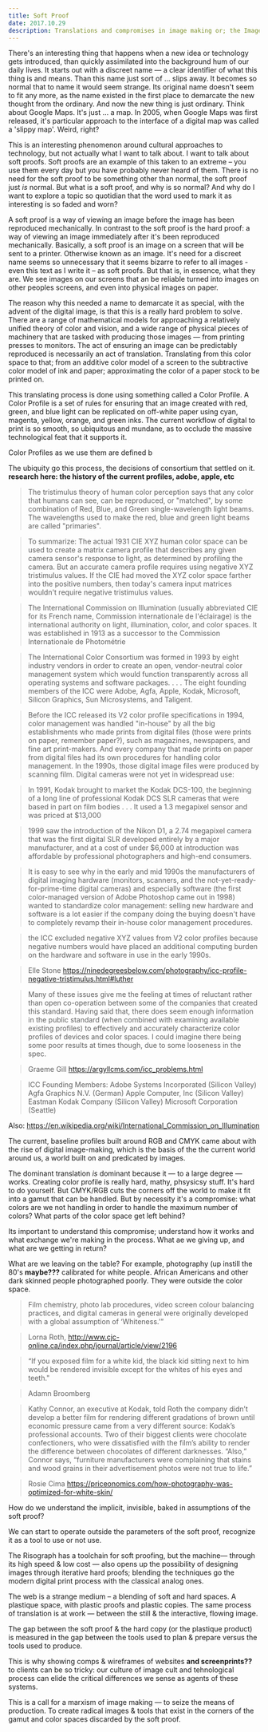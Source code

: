 ```yaml
---
title: Soft Proof
date: 2017.10.29
description: Translations and compromises in image making or; the Image Cult Society.
---
```



There's an interesting thing that happens when a new idea or technology gets introduced, than quickly assimilated into the background hum of our daily lives. It starts out with a discreet name — a clear identifier of what this thing is and means. Than this name just sort of ... slips away. It becomes so normal that to name it would seem strange. Its original name doesn't seem to fit any more, as the name existed in the first place to demarcate the new thought from the ordinary. And now the new thing is just ordinary. Think about Google Maps. It's just ... a map. In 2005, when Google Maps was first released, it's particular approach to the interface of a digital map was called a 'slippy map'. Weird, right?

This is an interesting phenomenon around cultural approaches to technology, but not actually what I want to talk about. I want to talk about soft proofs. Soft proofs are an example of this taken to an extreme – you use them every day but you have probably never heard of them. There is no need for the soft proof to be something other than normal, the soft proof just *is* normal. But what is a soft proof, and why is so normal? And why do I want to explore a topic so quotidian that the word used to mark it as interesting is so faded and worn?

A soft proof is a way of viewing an image before the image has been reproduced mechanically. In contrast to the soft proof is the hard proof: a way of viewing an image immediately after it's been reproduced mechanically. Basically, a soft proof is an image on a screen that will be sent to a printer. Otherwise known as an image. It's need for a discreet name seems so unnecessary that it seems bizarre to refer to all images - even this text as I write it – as soft proofs. But that is, in essence, what they are. We see images on our screens that an be reliable turned into images on other peoples screens, and even into physical images on paper.

The reason why this needed a name to demarcate it as special, with the advent of the digital image, is that this is a really hard problem to solve. There are a range of mathematical models for approaching a relatively unified theory of color and vision, and a wide range of physical pieces of machinery that are tasked with producing those images — from printing presses to monitors. The act of ensuring an image can be predictably reproduced is necessarily an act of translation. Translating from this color space to that; from an additive color model of a screen to the subtractive color model of ink and paper; approximating the color of a paper stock to be printed on.

This translating process is done using something called a Color Profile. A Color Profile is a set of rules for ensuring that an image created with red, green, and blue light can be replicated on off-white paper using cyan, magenta, yellow, orange, and green inks. The current workflow of digital to print is so smooth, so ubiquitous and mundane, as to occlude the massive technological feat that it supports it.

Color Profiles as we use them are defined b


The ubiquity go this process, the decisions of consortium that settled on it. **research here: the history of the current profiles, adobe, apple, etc**

> The tristimulus theory of human color perception says that any color that humans can see, can be reproduced, or "matched", by some combination of Red, Blue, and Green single-wavelength light beams. The wavelengths used to make the red, blue and green light beams are called "primaries".

> To summarize: The actual 1931 CIE XYZ human color space can be used to create a matrix camera profile that describes any given camera sensor's response to light, as determined by profiling the camera. But an accurate camera profile requires using negative XYZ tristimulus values. If the CIE had moved the XYZ color space farther into the positive numbers, then today's camera input matrices wouldn't require negative tristimulus values.

> The International Commission on Illumination (usually abbreviated CIE for its French name, Commission internationale de l'éclairage) is the international authority on light, illumination, color, and color spaces. It was established in 1913 as a successor to the Commission Internationale de Photométrie

> The International Color Consortium was formed in 1993 by eight industry vendors in order to create an open, vendor-neutral color management system which would function transparently across all operating systems and software packages. . . . The eight founding members of the ICC were Adobe, Agfa, Apple, Kodak, Microsoft, Silicon Graphics, Sun Microsystems, and Taligent.

> Before the ICC released its V2 color profile specifications in 1994, color management was handled "in-house" by all the big establishments who made prints from digital files (those were prints on paper, remember paper?), such as magazines, newspapers, and fine art print-makers. And every company that made prints on paper from digital files had its own procedures for handling color management. In the 1990s, those digital image files were produced by scanning film. Digital cameras were not yet in widespread use:

> In 1991, Kodak brought to market the Kodak DCS-100, the beginning of a long line of professional Kodak DCS SLR cameras that were based in part on film bodies . . . It used a 1.3 megapixel sensor and was priced at $13,000

> 1999 saw the introduction of the Nikon D1, a 2.74 megapixel camera that was the first digital SLR developed entirely by a major manufacturer, and at a cost of under $6,000 at introduction was affordable by professional photographers and high-end consumers.

> It is easy to see why in the early and mid 1990s the manufacturers of digital imaging hardware (monitors, scanners, and the not-yet-ready-for-prime-time digital cameras) and especially software (the first color-managed version of Adobe Photoshop came out in 1998) wanted to standardize color management: selling new hardware and software is a lot easier if the company doing the buying doesn't have to completely revamp their in-house color management procedures.

>  the ICC excluded negative XYZ values from V2 color profiles because negative numbers would have placed an additional computing burden on the hardware and software in use in the early 1990s.

> Elle Stone https://ninedegreesbelow.com/photography/icc-profile-negative-tristimulus.html#luther

> Many of these issues give me the feeling at times of reluctant rather than open co-operation between some of the companies that created this standard. Having said that, there does seem enough information in the public standard (when combined with examining available existing  profiles) to effectively and accurately characterize color profiles of devices and color spaces. I could imagine there being some poor results at times though, due to some looseness in the spec.

>  Graeme Gill https://argyllcms.com/icc_problems.html

> ICC Founding Members:
	Adobe Systems Incorporated (Silicon Valley)
	Agfa Graphics N.V.  (German)
	Apple Computer, Inc (Silicon Valley)
	Eastman Kodak Company (Silicon Valley)
	Microsoft Corporation (Seattle)

Also: https://en.wikipedia.org/wiki/International_Commission_on_Illumination


The current, baseline profiles built around RGB and CMYK came about with the rise of digital image-making, which is the basis of the the current world around us, a world built on and predicated by images.


The dominant translation _is_ dominant because it — to a large degree — works. Creating color profile is really hard, mathy, phsysicsy stuff. It's hard to do yourself. But CMYK/RGB cuts the corners off the world to make it fit into a gamut that can be handled. But by necessity it's a compromise: what colors are we not handling in order to handle the maximum number of colors? What parts of the color space get left behind?


Its important to understand this compromise; understand how it works and what exchange we're making in the process. What ae we giving up, and what are we getting in return?


What are we leaving on the table? For example, photography (up instill the 80's **maybe???** calibrated for white people. African Americans and other dark skinned people photographed poorly. They were outside the color space.

> Film chemistry, photo lab procedures, video screen colour balancing practices, and digital cameras in general were originally developed with a global assumption of ‘Whiteness.’”

> Lorna Roth, http://www.cjc-online.ca/index.php/journal/article/view/2196

> “If you exposed film for a white kid, the black kid sitting next to him would be rendered invisible except for the whites of his eyes and teeth."

> Adamn Broomberg

> Kathy Connor, an executive at Kodak, told Roth the company didn’t develop a better film for rendering different gradations of brown until economic pressure came from a very different source: Kodak’s professional accounts. Two of their biggest clients were chocolate confectioners, who were dissatisfied with the film’s ability to render the difference between chocolates of different darknesses. “Also,” Connor says, “furniture manufacturers were complaining that stains and wood grains in their advertisement photos were not true to life.”

> Rosie Cima https://priceonomics.com/how-photography-was-optimized-for-white-skin/


How do we understand the implicit, invisible, baked in assumptions of the soft proof?


We can start to operate outside the parameters of the soft proof, recognize it as a tool to use or not use.


The Risograph has a toolchain for soft proofing, but the machine— through its high speed & low cost — also opens up the possibility of designing images through iterative hard proofs; blending the techniques go the modern digital print process with the classical analog ones.


The web is a strange medium – a blending of soft and hard spaces. A plastique space, with plastic proofs and plastic copies. The same process of translation is at work — between the still & the interactive, flowing image.


The gap between the soft proof & the hard copy (or the plastique product) is measured in the gap between the tools used to plan & prepare versus the tools used to produce.


This is why showing comps & wireframes of websites **and screenprints??** to clients can be so tricky: our culture of image cult and tehnological process can elide the critical differences we sense as agents of these systems.


This is a call for a marxism of image making — to seize the means of production. To create radical images & tools that exist in the corners of the gamut and color spaces discarded by the soft proof.